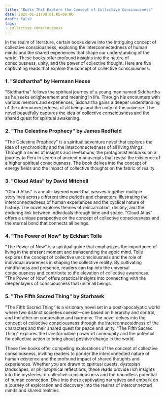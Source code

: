 ```yaml
---
title: "Books That Explore the Concept of Collective Consciousness"
date: 2025-01-31T00:01:05+00:00
draft: false
tags:
- collective-consciousness
---
```


In the realm of literature, certain books delve into the intriguing concept of collective consciousness, exploring the interconnectedness of human minds and the shared experiences that shape our understanding of the world. These books offer profound insights into the nature of consciousness, unity, and the power of collective thought. Here are five captivating reads that explore the concept of collective consciousness:

### 1. "Siddhartha" by Hermann Hesse

"Siddhartha" follows the spiritual journey of a young man named Siddhartha as he seeks enlightenment and meaning in life. Through his encounters with various mentors and experiences, Siddhartha gains a deeper understanding of the interconnectedness of all beings and the unity of the universe. The novel beautifully captures the idea of collective consciousness and the shared quest for spiritual awakening.

### 2. "The Celestine Prophecy" by James Redfield

"The Celestine Prophecy" is a spiritual adventure novel that explores the idea of synchronicity and the interconnectedness of all living things. Through a series of insights and revelations, the protagonist embarks on a journey to Peru in search of ancient manuscripts that reveal the existence of a higher spiritual consciousness. The book delves into the concept of energy fields and the impact of collective thoughts on the fabric of reality.

### 3. "Cloud Atlas" by David Mitchell

"Cloud Atlas" is a multi-layered novel that weaves together multiple storylines across different time periods and characters, illustrating the interconnectedness of human experiences and the cyclical nature of history. The novel explores themes of reincarnation, destiny, and the enduring link between individuals through time and space. "Cloud Atlas" offers a unique perspective on the concept of collective consciousness and the eternal bond that connects all beings.

### 4. "The Power of Now" by Eckhart Tolle

"The Power of Now" is a spiritual guide that emphasizes the importance of living in the present moment and transcending the egoic mind. Tolle explores the concept of collective unconsciousness and the role of individual awareness in shaping the collective reality. By cultivating mindfulness and presence, readers can tap into the universal consciousness and contribute to the elevation of collective awareness. "The Power of Now" offers practical insights into connecting with the deeper layers of consciousness that unite all beings.

### 5. "The Fifth Sacred Thing" by Starhawk

"The Fifth Sacred Thing" is a visionary novel set in a post-apocalyptic world where two distinct societies coexist—one based on hierarchy and control, and the other on cooperation and harmony. The novel delves into the concept of collective consciousness through the interconnectedness of the characters and their shared quest for peace and unity. "The Fifth Sacred Thing" explores the transformative power of community and the potential for collective action to bring about positive change in the world.

These five books offer compelling explorations of the concept of collective consciousness, inviting readers to ponder the interconnected nature of human existence and the profound impact of shared thoughts and experiences. Whether you are drawn to spiritual quests, dystopian landscapes, or philosophical reflections, these reads provide rich insights into the mysteries of collective consciousness and the boundless potential of human connection. Dive into these captivating narratives and embark on a journey of exploration and discovery into the realms of interconnected minds and shared realities.